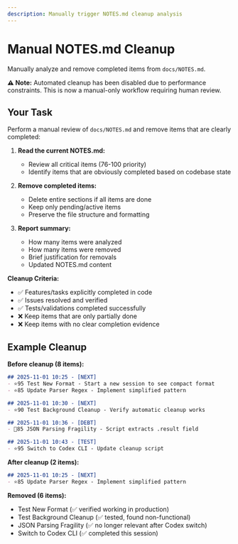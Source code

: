 ```yaml
---
description: Manually trigger NOTES.md cleanup analysis
---
```


# Manual NOTES.md Cleanup

Manually analyze and remove completed items from `docs/NOTES.md`.

**⚠️ Note:** Automated cleanup has been disabled due to performance constraints. This is now a manual-only workflow requiring human review.

## Your Task

Perform a manual review of `docs/NOTES.md` and remove items that are clearly completed:

1. **Read the current NOTES.md:**
   - Review all critical items (76-100 priority)
   - Identify items that are obviously completed based on codebase state

2. **Remove completed items:**
   - Delete entire sections if all items are done
   - Keep only pending/active items
   - Preserve the file structure and formatting

3. **Report summary:**
   - How many items were analyzed
   - How many items were removed
   - Brief justification for removals
   - Updated NOTES.md content

**Cleanup Criteria:**
- ✅ Features/tasks explicitly completed in code
- ✅ Issues resolved and verified
- ✅ Tests/validations completed successfully
- ❌ Keep items that are only partially done
- ❌ Keep items with no clear completion evidence

## Example Cleanup

**Before cleanup (8 items):**
```markdown
## 2025-11-01 10:25 - [NEXT]
- ⭐95 Test New Format - Start a new session to see compact format
- ⭐85 Update Parser Regex - Implement simplified pattern

## 2025-11-01 10:30 - [NEXT]
- ⭐90 Test Background Cleanup - Verify automatic cleanup works

## 2025-11-01 10:36 - [DEBT]
- 🔴85 JSON Parsing Fragility - Script extracts .result field

## 2025-11-01 10:43 - [TEST]
- ⭐95 Switch to Codex CLI - Update cleanup script
```

**After cleanup (2 items):**
```markdown
## 2025-11-01 10:25 - [NEXT]
- ⭐85 Update Parser Regex - Implement simplified pattern
```

**Removed (6 items):**
- Test New Format (✅ verified working in production)
- Test Background Cleanup (✅ tested, found non-functional)
- JSON Parsing Fragility (✅ no longer relevant after Codex switch)
- Switch to Codex CLI (✅ completed this session)
